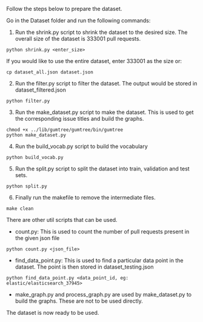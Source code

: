 Follow the steps below to prepare the dataset.

Go in the Dataset folder and run the following commands:

1. Run the shrink.py script to shrink the dataset to the desired size. The overall size of the dataset is 333001 pull requests.
```
python shrink.py <enter_size>
```
If you would like to use the entire dataset, enter 333001 as the size or:
```
cp dataset_all.json dataset.json
```

2. Run the filter.py script to filter the dataset. The output would be stored in dataset_filtered.json
```
python filter.py
```

3. Run the make_dataset.py script to make the dataset. This is used to get the corresponding issue titles and build the graphs.
```
chmod +x ../lib/gumtree/gumtree/bin/gumtree
python make_dataset.py
```

4. Run the build_vocab.py script to build the vocabulary
```
python build_vocab.py
```

5. Run the split.py script to split the dataset into train, validation and test sets.
```
python split.py
```

6. Finally run the makefile to remove the intermediate files.
```
make clean
```

There are other util scripts that can be used.
- count.py: This is used to count the number of pull requests present in the given json file
```
python count.py <json_file>
```
- find_data_point.py: This is used to find a particular data point in the dataset. The point is then stored in dataset_testing.json
```
python find_data_point.py <data_point_id, eg: elastic/elasticsearch_37945>
```
- make_graph.py and process_graph.py are used by make_dataset.py to build the graphs. These are not to be used directly.

The dataset is now ready to be used.

